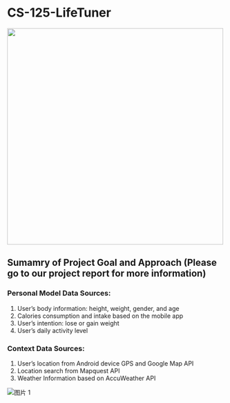 # CS-125-LifeTuner

<img src="https://user-images.githubusercontent.com/52941906/111022820-1c646880-838a-11eb-98a3-203d4947b5db.png" height="500">


## Sumamry of Project Goal and Approach (Please go to our project report for more information)

### Personal Model Data Sources:
  1. User’s body information: height, weight, gender, and age
  2. Calories consumption and intake based on the mobile app
  3. User’s intention: lose or gain weight
  4. User’s daily activity level

### Context Data Sources:
  1. User’s location from Android device GPS and Google Map API
  2. Location search from Mapquest API
  3. Weather Information based on AccuWeather API 

![图片 1](https://user-images.githubusercontent.com/52941906/111023007-436f6a00-838b-11eb-9e98-224a9d18612d.png)
